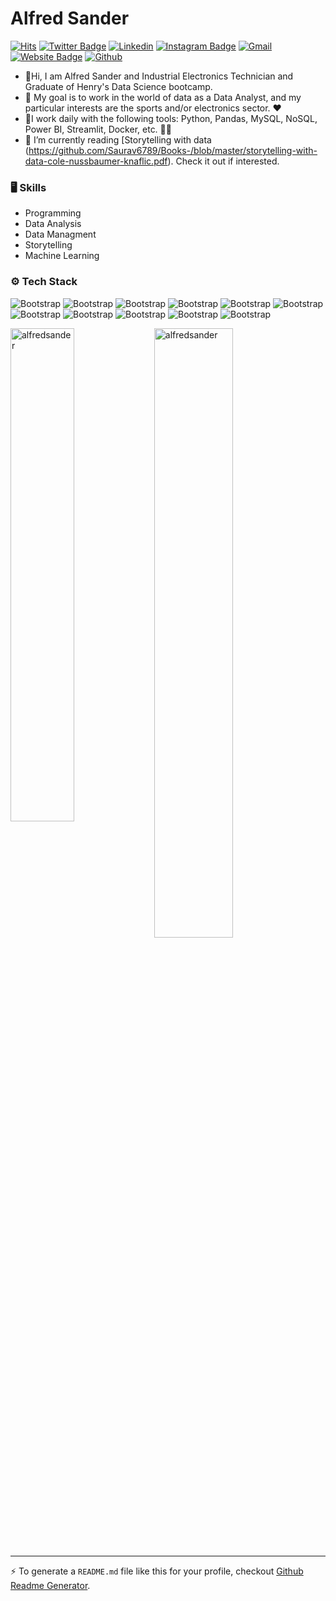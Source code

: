 # Alfred Sander

[![Hits](https://hits.seeyoufarm.com/api/count/incr/badge.svg?url=https%3A%2F%2Fgithub.com%2Falfredsander%2Falfredsander&count_bg=%2379C83D&title_bg=%23555555&icon=&icon_color=%23E7E7E7&title=Profile+Views&edge_flat=false)](https://hits.seeyoufarm.com)
[![Twitter Badge](https://img.shields.io/badge/-Twitter-1da1f2?labelColor=1da1f2&logo=twitter&logoColor=white&link=https://twitter.com/AlfredMamaniVa1)](https://twitter.com/AlfredMamaniVa1)
[![Linkedin](https://img.shields.io/badge/-LinkedIn-blue?style=flat&logo=Linkedin&logoColor=white)](https://www.linkedin.com/in/alfred-mamani-valdez/)
[![Instagram Badge](https://img.shields.io/badge/-Instagram-purple?logo=instagram&logoColor=white&link=https://instagram.com/alfred5ander/)](https://www.instagram.com/alfred5ander)
[![Gmail](https://img.shields.io/badge/-Gmail-c14438?style=flat&logo=Gmail&logoColor=white)](mailto:alfredmamanivaldez@gmail.com)
[![Website Badge](https://img.shields.io/badge/-Website-c14438?style=flat&logo=Google-Chrome&logoColor=white&link=https://www.kaggle.com/zanderman)](https://www.kaggle.com/zanderman)
[![Github](https://img.shields.io/github/followers/alfredsander?label=Follow&style=social)](https://github.com/alfredsander)

- 👋Hi, I am Alfred Sander and Industrial Electronics Technician and Graduate of Henry's Data Science bootcamp.
- 🏁 My goal is to work in the world of data as a Data Analyst, and my particular interests are the sports and/or electronics sector. ❤
- 🌲I work daily with the following tools: Python, Pandas, MySQL, NoSQL, Power BI, Streamlit, Docker, etc. 👩‍💻
- 🤔 I’m currently reading [Storytelling with data (https://github.com/Saurav6789/Books-/blob/master/storytelling-with-data-cole-nussbaumer-knaflic.pdf). Check it out if interested.



### 🖥 Skills

- Programming
- Data Analysis
- Data Managment
- Storytelling
- Machine Learning
### ⚙️ Tech Stack

![Bootstrap](https://img.shields.io/badge/-Python-05122A?style=flat-square&logo=Python&color=7b1313) ![Bootstrap](https://img.shields.io/badge/-Docker-05122A?style=flat-square&logo=Docker&color=7b1313) ![Bootstrap](https://img.shields.io/badge/-Scikit%20Learn-05122A?style=flat-square&logo=Scikit-Learn&color=7b1313) ![Bootstrap](https://img.shields.io/badge/-MongoDB-05122A?style=flat-square&logo=MongoDB&color=7b1313) ![Bootstrap](https://img.shields.io/badge/-MySQL-05122A?style=flat-square&logo=MySQL&color=7b1313) ![Bootstrap](https://img.shields.io/badge/-Pandas-05122A?style=flat-square&logo=Pandas&color=7b1313) ![Bootstrap](https://img.shields.io/badge/-Numpy-05122A?style=flat-square&logo=Numpy&color=7b1313) ![Bootstrap](https://img.shields.io/badge/-Matplotlib-05122A?style=flat-square&logo=Matplotlib&color=7b1313) ![Bootstrap](https://img.shields.io/badge/-Flask-05122A?style=flat-square&logo=Flask&color=7b1313) ![Bootstrap](https://img.shields.io/badge/-Visual%20Studio%20Code-05122A?style=flat-square&logo=Visual-Studio-Code&color=7b1313) ![Bootstrap](https://img.shields.io/badge/-Power%20BI-05122A?style=flat-square&logo=Power-BI&color=7b1313)

<div>
  <img width="45%" align="left" src="https://github-readme-stats.vercel.app/api/top-langs?username=alfredsander&show_icons=true&locale=en&layout=compact" alt="alfredsander" />
  <img width="50%"  src="https://github-readme-streak-stats.herokuapp.com/?user=alfredsander&" alt="alfredsander" />
</div>


---
:zap: To generate a `README.md` file like this for your profile, checkout [Github Readme Generator](https://hejazizo-github-profile-readme-srcstreamlit-app-i6skm7.streamlit.app/).
